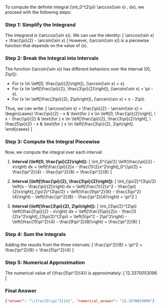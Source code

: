 To compute the definite integral \(\int_0^{2\pi} \arccos(\sin x) \, dx\), we proceed with the following steps:

### Step 1: Simplify the Integrand
The integrand is \(\arccos(\sin x)\). We can use the identity:
\[
\arccos(\sin x) = \frac{\pi}{2} - \arcsin(\sin x)
\]
However, \(\arcsin(\sin x)\) is a piecewise function that depends on the value of \(x\). 

### Step 2: Break the Integral into Intervals
The function \(\arcsin(\sin x)\) has different behaviors over the interval \([0, 2\pi]\):
- For \(x \in \left[0, \frac{\pi}{2}\right]\), \(\arcsin(\sin x) = x\).
- For \(x \in \left[\frac{\pi}{2}, \frac{3\pi}{2}\right]\), \(\arcsin(\sin x) = \pi - x\).
- For \(x \in \left[\frac{3\pi}{2}, 2\pi\right]\), \(\arcsin(\sin x) = x - 2\pi\).

Thus, we can write:
\[
\arccos(\sin x) = \frac{\pi}{2} - \arcsin(\sin x) = 
\begin{cases}
\frac{\pi}{2} - x & \text{for } x \in \left[0, \frac{\pi}{2}\right], \\
x - \frac{\pi}{2} & \text{for } x \in \left[\frac{\pi}{2}, \frac{3\pi}{2}\right], \\
\frac{5\pi}{2} - x & \text{for } x \in \left[\frac{3\pi}{2}, 2\pi\right].
\end{cases}
\]

### Step 3: Compute the Integral Piecewise
Now, we compute the integral over each interval:

1. **Interval \(\left[0, \frac{\pi}{2}\right]\):**
\[
\int_0^{\pi/2} \left(\frac{\pi}{2} - x\right) dx = \left[\frac{\pi}{2}x - \frac{1}{2}x^2\right]_0^{\pi/2} = \frac{\pi^2}{4} - \frac{\pi^2}{8} = \frac{\pi^2}{8}
\]

2. **Interval \(\left[\frac{\pi}{2}, \frac{3\pi}{2}\right]\):**
\[
\int_{\pi/2}^{3\pi/2} \left(x - \frac{\pi}{2}\right) dx = \left[\frac{1}{2}x^2 - \frac{\pi}{2}x\right]_{\pi/2}^{3\pi/2} = \left(\frac{9\pi^2}{8} - \frac{3\pi^2}{4}\right) - \left(\frac{\pi^2}{8} - \frac{\pi^2}{4}\right) = \pi^2
\]

3. **Interval \(\left[\frac{3\pi}{2}, 2\pi\right]\):**
\[
\int_{3\pi/2}^{2\pi} \left(\frac{5\pi}{2} - x\right) dx = \left[\frac{5\pi}{2}x - \frac{1}{2}x^2\right]_{3\pi/2}^{2\pi} = \left(5\pi^2 - 2\pi^2\right) - \left(\frac{15\pi^2}{4} - \frac{9\pi^2}{8}\right) = \frac{\pi^2}{8}
\]

### Step 4: Sum the Integrals
Adding the results from the three intervals:
\[
\frac{\pi^2}{8} + \pi^2 + \frac{\pi^2}{8} = \frac{5\pi^2}{4}
\]

### Step 5: Numerical Approximation
The numerical value of \(\frac{5\pi^2}{4}\) is approximately:
\[
12.3370053096
\]

### Final Answer
```json
{"answer": "\\frac{5\\pi^2}{4}", "numerical_answer": "12.3370053096"}
```